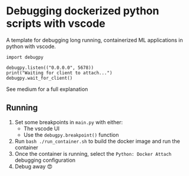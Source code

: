 # Debugging dockerized python scripts with vscode

A template for debugging long running, containerized ML applications in python with
vscode.

```
import debugpy

debugpy.listen(("0.0.0.0", 5678))
print("Waiting for client to attach...")
debugpy.wait_for_client()
```

See medium for a full explanation

## Running

1. Set some breakpoints in `main.py` with either:
   * The vscode UI
   * Use the `debugpy.breakpoint()` function
2. Run `bash ./run_container.sh` to build the docker image and run the container
3. Once the container is running, select the `Python: Docker Attach` debugging configuration 
4. Debug away :heart_eyes:

